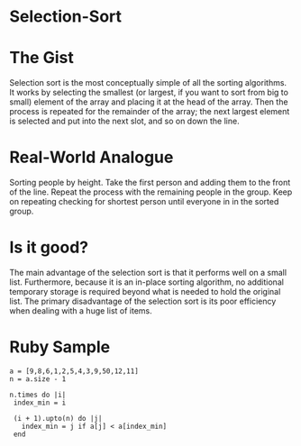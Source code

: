 # Selection-Sort

# The Gist

Selection sort is the most conceptually simple of all the sorting algorithms. It works by selecting the smallest (or largest, if you want to sort from big to small) element of the array and placing it at the head of the array. Then the process is repeated for the remainder of the array; the next largest element is selected and put into the next slot, and so on down the line.

# Real-World Analogue

Sorting people by height. Take the first person and adding them to the front of the line. Repeat the process with the remaining people in the group.  Keep on repeating checking for shortest person until everyone in in the sorted group.

# Is it good?

The main advantage of the selection sort is that it performs well on a small list. Furthermore, because it is an in-place sorting algorithm, no additional temporary storage is required beyond what is needed to hold the original list. The primary disadvantage of the selection sort is its poor efficiency when dealing with a huge list of items.


# Ruby Sample

```
a = [9,8,6,1,2,5,4,3,9,50,12,11]
n = a.size - 1

n.times do |i|
 index_min = i

 (i + 1).upto(n) do |j|
   index_min = j if a[j] < a[index_min]
 end
 

```

